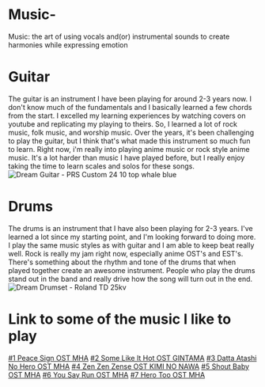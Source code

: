 # Music-
Music: the art of using vocals and(or) instrumental sounds to create harmonies while expressing emotion
# Guitar 
The guitar is an instrument I have been playing for around 2-3 years now. I don't know much of the fundamentals and I basically learned a few chords from the start. I excelled my learning experiences by watching covers on youtube and replicating my playing to theirs. So, I learned a lot of rock music, folk music, and worship music. Over the years, it's been challenging to play the guitar, but I think that's what made this instrument so much fun to learn. Right now, i'm really into playing anime music or rock style anime music. It's a lot harder than music I have played before, but I really enjoy taking the time to learn scales and solos for these songs. 
![Dream Guitar - PRS Custom 24 10 top whale blue](https://lh3.googleusercontent.com/7QujgI8nKhWHv9fzYg-N4eYyah05v-ViZl4xvNgfKVLr_GXbEfryoP9CP5g9JuI52pP8sQ=s85)
# Drums
The drums is an instrument that I have also been playing for 2-3 years. I've learned a lot since my starting point, and I'm looking forward to doing more. I play the same music styles as with guitar and I am able to keep beat really well. Rock is really my jam right now, especially anime OST's and EST's. There's something about the rhythm and tone of the drums that when played together create an awesome instrument. People who play the drums stand out in the band and really drive how the song will turn out in the end. 
![Dream Drumset - Roland TD 25kv](https://static.roland.com/products/td-25kv/features/images/productspinner/productspinner_0000.jpg)
# Link to some of the music I like to play
[#1 Peace Sign OST MHA](https://www.youtube.com/watch?v=ULmgsFfxwks)
[#2 Some Like It Hot OST GINTAMA](https://www.youtube.com/watch?v=DgSP3a-3-eE)
[#3 Datta Atashi No Hero OST MHA](https://www.youtube.com/watch?v=ckH5k_fH1fg)
[#4 Zen Zen Zense OST KIMI NO NAWA](https://www.youtube.com/watch?v=LnG-2y_UzHU)
[#5 Shout Baby OST MHA](https://www.youtube.com/watch?v=CMvep1V6rZQ)
[#6 You Say Run OST MHA](https://www.youtube.com/watch?v=G-yTeYWWEpU)
[#7 Hero Too OST MHA](https://www.youtube.com/watch?v=ieyVZokdnHs)
